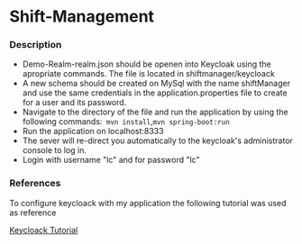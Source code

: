 # Shift-Management

### Description

* Demo-Realm-realm.json should be openen into Keycloak using the apropriate commands. The file is located in shiftmanager/keycloack
* A new schema should be created on MySql with the name shiftManager and use the same credentials in the application.properties file to create for a user and its password. 
* Navigate to the directory of the file and run the application by using the following commands:` mvn install`,`mvn spring-boot:run`
* Run the application on localhost:8333
* The sever will re-direct you automatically to the keycloak's administrator console to log in.
* Login with username "lc" and for password "lc" 

### References
To configure keycloack with my application the following tutorial was used as reference

[Keycloack Tutorial](http://slackspace.de/articles/authentication-with-spring-boot-angularjs-and-keycloak/)







